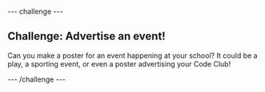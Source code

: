 --- challenge ---
## Challenge: Advertise an event!
Can you make a poster for an event happening at your school? It could be a play, a sporting event, or even a poster advertising your Code Club!




--- /challenge ---